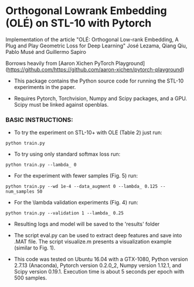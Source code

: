 # Orthogonal Lowrank Embedding (OLÉ) on STL-10 with Pytorch

Implementation of the article
"OLÉ: Orthogonal Low-rank Embedding, A Plug and Play Geometric Loss for Deep Learning"
José Lezama, Qiang Qiu, Pablo Musé and Guillermo Sapiro

Borrows heavily from [Aaron Xichen PyTorch Playground] (https://github.com/https://github.com/aaron-xichen/pytorch-playground)


- This package contains the Python source code for running the STL-10
  experiments in the paper.

- Requires Pytorch, Torchvision, Numpy and Scipy packages, and a GPU. Scipy must be linked against openblas.

### BASIC INSTRUCTIONS: 
- To try the experiment on STL-10+ with OLE (Table 2) just run:
```
python train.py
```
- To try using only standard softmax loss run:
```
python train.py --lambda_ 0
```
- For the experiment with fewer samples (Fig. 5) run:
```
python train.py --wd 1e-4 --data_augment 0 --lambda_ 0.125 --num_samples 50 
```

- For the \lambda validation experiments (Fig. 4) run:
```
python train.py --validation 1 --lambda_ 0.25
```
- Resulting logs and model will be saved to the 'results' folder

- The script eval.py can be used to extract deep features and save
  into .MAT file. The script visualize.m presents a visualization
  example (similar to Fig. 1).

- This code was tested on Ubuntu 16.04 with a GTX-1080, Python version
2.7.13 (Anaconda), Pytorch version 0.2.0_2, Numpy version 1.12.1, and
Scipy version 0.19.1. Execution time is about 5 seconds per epoch with
500 samples.
